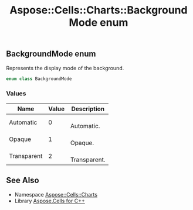 ﻿---
title: Aspose::Cells::Charts::BackgroundMode enum
linktitle: BackgroundMode
second_title: Aspose.Cells for C++ API Reference
description: 'Aspose::Cells::Charts::BackgroundMode enum. Represents the display mode of the background in C++.'
type: docs
weight: 3800
url: /cpp/aspose.cells.charts/backgroundmode/
---
## BackgroundMode enum


Represents the display mode of the background.

```cpp
enum class BackgroundMode
```

### Values

| Name | Value | Description |
| --- | --- | --- |
| Automatic | 0 | <br>Automatic. |
| Opaque | 1 | <br>Opaque. |
| Transparent | 2 | <br>Transparent. |

## See Also

* Namespace [Aspose::Cells::Charts](../)
* Library [Aspose.Cells for C++](../../)
